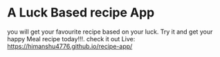 # A Luck Based recipe App

you will get your favourite recipe based on your luck.
Try it and get your happy Meal recipe today!!!.
check it out Live: https://himanshu4776.github.io/recipe-app/
